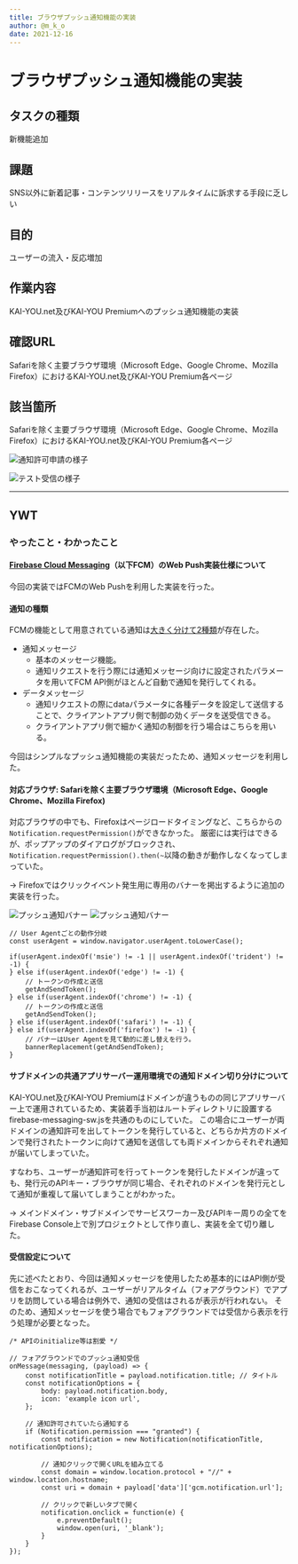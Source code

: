 ```yaml
---
title: ブラウザプッシュ通知機能の実装
author: @m_k_o
date: 2021-12-16
---
```



# ブラウザプッシュ通知機能の実装

## タスクの種類

新機能追加

## 課題

SNS以外に新着記事・コンテンツリリースをリアルタイムに訴求する手段に乏しい


## 目的

ユーザーの流入・反応増加


## 作業内容

KAI-YOU.net及びKAI-YOU Premiumへのプッシュ通知機能の実装


## 確認URL

Safariを除く主要ブラウザ環境（Microsoft Edge、Google Chrome、Mozilla Firefox）におけるKAI-YOU.net及びKAI-YOU Premium各ページ


## 該当箇所

Safariを除く主要ブラウザ環境（Microsoft Edge、Google Chrome、Mozilla Firefox）におけるKAI-YOU.net及びKAI-YOU Premium各ページ

![通知許可申請の様子](./images/20211216-1.png)

![テスト受信の様子](./images/20211216-2.png)

---

## YWT

### やったこと・わかったこと

#### [Firebase Cloud Messaging](https://firebase.google.com/docs/cloud-messaging?hl=ja)（以下FCM）のWeb Push実装仕様について

今回の実装ではFCMのWeb Pushを利用した実装を行った。

#### 通知の種類

FCMの機能として用意されている通知は[大きく分けて2種類](https://firebase.google.com/docs/cloud-messaging/concept-options?hl=ja)が存在した。
- 通知メッセージ
  - 基本のメッセージ機能。
  - 通知リクエストを行う際には通知メッセージ向けに設定されたパラメータを用いてFCM API側がほとんど自動で通知を発行してくれる。
- データメッセージ
  - 通知リクエストの際にdataパラメータに各種データを設定して送信することで、クライアントアプリ側で制御の効くデータを送受信できる。
  - クライアントアプリ側で細かく通知の制御を行う場合はこちらを用いる。

今回はシンプルなプッシュ通知機能の実装だったため、通知メッセージを利用した。


#### 対応ブラウザ: Safariを除く主要ブラウザ環境（Microsoft Edge、Google Chrome、Mozilla Firefox)

対応ブラウザの中でも、Firefoxはページロードタイミングなど、こちらからの`Notification.requestPermission()`ができなかった。
厳密には実行はできるが、ポップアップのダイアログがブロックされ、`Notification.requestPermission().then(~`以降の動きが動作しなくなってしまっていた。

→ Firefoxではクリックイベント発生用に専用のバナーを掲出するように追加の実装を行った。

![プッシュ通知バナー](./images/20211216-3.png)
![プッシュ通知バナー](./images/20211216-4.png)

```
// User Agentごとの動作分岐
const userAgent = window.navigator.userAgent.toLowerCase();

if(userAgent.indexOf('msie') != -1 || userAgent.indexOf('trident') != -1) {
} else if(userAgent.indexOf('edge') != -1) {
    // トークンの作成と送信
    getAndSendToken();
} else if(userAgent.indexOf('chrome') != -1) {
    // トークンの作成と送信
    getAndSendToken();
} else if(userAgent.indexOf('safari') != -1) {
} else if(userAgent.indexOf('firefox') != -1) {
    // バナーはUser Agentを見て動的に差し替えを行う。
    bannerReplacement(getAndSendToken);
}
```

#### サブドメインの共通アプリサーバー運用環境での通知ドメイン切り分けについて

KAI-YOU.net及びKAI-YOU Premiumはドメインが違うものの同じアプリサーバー上で運用されているため、実装着手当初はルートディレクトリに設置するfirebase-messaging-sw.jsを共通のものにしていた。
この場合にユーザーが両ドメインの通知許可を出してトークンを発行していると、どちらか片方のドメインで発行されたトークンに向けて通知を送信しても両ドメインからそれぞれ通知が届いてしまっていた。

すなわち、ユーザーが通知許可を行ってトークンを発行したドメインが違っても、発行元のAPIキー・ブラウザが同じ場合、それぞれのドメインを発行元として通知が重複して届いてしまうことがわかった。

→ メインドメイン・サブドメインでサービスワーカー及びAPIキー周りの全てをFirebase Console上で別プロジェクトとして作り直し、実装を全て切り離した。


#### 受信設定について

先に述べたとおり、今回は通知メッセージを使用したため基本的にはAPI側が受信をおこなってくれるが、ユーザーがリアルタイム（フォアグラウンド）でアプリを訪問している場合は例外で、通知の受信はされるが表示が行われない。
そのため、通知メッセージを使う場合でもフォアグラウンドでは受信から表示を行う処理が必要となった。


```
/* APIのinitialize等は割愛 */

// フォアグラウンドでのプッシュ通知受信
onMessage(messaging, (payload) => {
    const notificationTitle = payload.notification.title; // タイトル
    const notificationOptions = {
        body: payload.notification.body,
        icon: 'example icon url',
    };

    // 通知許可されていたら通知する
    if (Notification.permission === "granted") {
        const notification = new Notification(notificationTitle, notificationOptions);

        // 通知クリックで開くURLを組み立てる
        const domain = window.location.protocol + "//" + window.location.hostname;
        const uri = domain + payload['data']['gcm.notification.url'];

        // クリックで新しいタブで開く
        notification.onclick = function(e) {
            e.preventDefault();
            window.open(uri, '_blank');
        }
    }
});
```